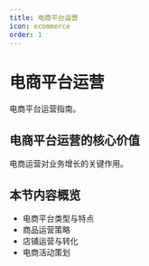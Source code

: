 ```yaml
---
title: 电商平台运营
icon: ecommerce
order: 1
---
```


# 电商平台运营

电商平台运营指南。

## 电商平台运营的核心价值

电商运营对业务增长的关键作用。

## 本节内容概览

- 电商平台类型与特点
- 商品运营策略
- 店铺运营与转化
- 电商活动策划


